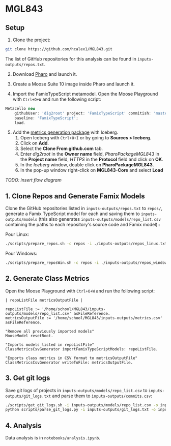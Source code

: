 # MGL843

## Setup

1. Clone the project:
```sh
git clone https://github.com/hcalex1/MGL843.git
```
The list of GitHub repositories for this analysis can be found in `inputs-outputs/repos.txt`.

2. Download [Pharo](https://pharo.org/download) and launch it. 

3. Create a Moose Suite 10 image inside Pharo and launch it.

4. Import the FamixTypeScript metamodel. Open the Moose Playground with `Ctrl+O+W` and run the following script:

```ts
Metacello new 
    githubUser: 'dig2root' project: 'FamixTypeScript' commitish: 'master' path: 'src';
    baseline: 'FamixTypeScript';
    load.
```

5. Add the [metrics generation package](https://github.com/dig2root/PharoPackageMGL843) with Iceberg. 
    1. Open Iceberg with `Ctrl+O+I` or by going to **Sources > Iceberg**.
    2. Click on **Add**.
    3. Select the **Clone From github.com** tab.
    4. Enter *dig2root* in the **Owner name** field, *PharoPackageMGL843* in the **Project name** field, *HTTPS* in the **Protocol** field and click on **OK**.
    5. In the *Iceberg* window, double click on **PharoPackageMGL843**.
    6. In the pop-up window right-click on **MGL843-Core** and select **Load**

*TODO: insert flow diagram*

## 1. Clone Repos and Generate Famix Models

Clone the GitHub repositories listed in `inputs-outputs/repos.txt` to `repos/`, generate a Famix TypeScript model for each and saving them to `inputs-outputs/models` (this also generates `inputs-outputs/models/repo_list.csv` containing the paths to each repository's source code and Famix model)::

Pour Linux:
```sh
./scripts/prepare_repos.sh -c repos -i ./inputs-outputs/repos_linux.txt -o inputs-outputs/models
```

Pour Windows:
```sh
./scripts/prepare_reposWin.sh -c repos -i ./inputs-outputs/repos_windows.txt -o inputs-outputs/models
```

## 2. Generate Class Metrics
Open the Moose Playground with `Ctrl+O+W` and run the following script:
```st
| repoListFile metricsOutputFile |

repoListFile := '/home/school/MGL843/inputs-outputs/models/repo_list.csv' asFileReference.
metricsOutputFile := '/home/school/MGL843/inputs-outputs/metrics.csv' asFileReference.

"Remove all previously imported models"
MooseModel resetRoot.

"Imports models listed in repoListFile"
ClassMetricsCsvGenerator importFamixTypeScriptModels: repoListFile.

"Exports class metrics in CSV format to metricsOutputFile"
ClassMetricsCsvGenerator writeToFile: metricsOutputFile.
```

## 3. Get git logs
Save git logs of projects in `inputs-outputs/models/repo_list.csv` to `inputs-outputs/git_logs.txt` and parse them to `inputs-outputs/commits.csv`:
```sh
./scripts/get_git_logs.sh -i inputs-outputs/models/repo_list.csv -o inputs-outputs/git_logs.txt
python scripts/parse_git_logs.py -i inputs-outputs/git_logs.txt -o inputs-outputs/commits.csv
```

## 4. Analysis
Data analysis is in `notebooks/analysis.ipynb`.